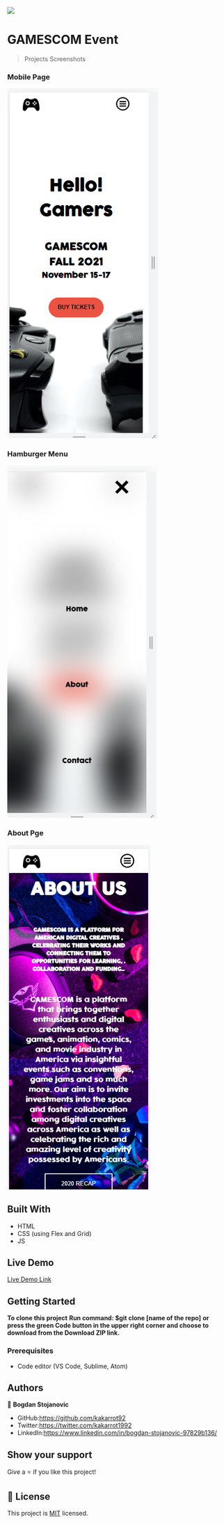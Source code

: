 ![](https://img.shields.io/badge/Microverse-blueviolet)

# GAMESCOM Event



>Projects Screenshots

### Mobile Page
![screenshot](images/screenshots/Capstone-Mobile.PNG)

### Hamburger Menu
![screenshot](images/screenshots/Hamburger-Mobile.PNG)


### About Pge
![screenshot](images/screenshots/About-Mobile.PNG)


## Built With

- HTML
- CSS (using Flex and Grid)
- JS

## Live Demo

[Live Demo Link]()

## Getting Started

**To clone this project**
**Run command: $git clone [name of the repo]**
**or press the green Code button in the upper right corner and choose to download from the Download ZIP link.**

### Prerequisites

- Code editor (VS Code, Sublime, Atom)


## Authors

👤 **Bogdan Stojanovic**

- GitHub:https://github.com/kakarrot92
- Twitter:https://twitter.com/kakarrot1992
- LinkedIn:https://www.linkedin.com/in/bogdan-stojanovic-97829b136/


## Show your support

Give a ⭐️ if you like this project!

## 📝 License

This project is [MIT](./MIT.md) licensed.



